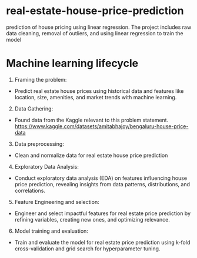 # real-estate-house-price-prediction
prediction of house pricing using linear regression. The project includes raw data cleaning, removal of outliers, and using linear regression to train the model


# Machine learning lifecycle

1. Framing the problem: 

- Predict real estate house prices using historical data and features like location, size, amenities, and market trends with machine learning.

2. Data Gathering: 
- Found data from the Kaggle relevant to this problem statement.
https://www.kaggle.com/datasets/amitabhajoy/bengaluru-house-price-data

3. Data preprocessing:
- Clean and normalize data for real estate house price prediction

4. Exploratory Data Analysis:
- Conduct exploratory data analysis (EDA) on features influencing house price prediction, revealing insights from data patterns, distributions, and correlations.

5. Feature Engineering and selection:
- Engineer and select impactful features for real estate price prediction by refining variables, creating new ones, and optimizing relevance.

6. Model training and evaluation:
- Train and evaluate the model for real estate price prediction using k-fold cross-validation and grid search for hyperparameter tuning.




